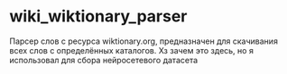 # wiki_wiktionary_parser
Парсер слов с ресурса wiktionary.org, предназначен для скачивания всех слов с определённых каталогов. Хз зачем это здесь, но я использовал для сбора нейросетевого датасета
